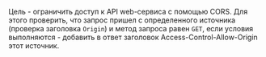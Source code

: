 Цель - ограничить доступ к API web-сервиса  с помощью CORS. Для этого проверить, что запрос пришел с определенного источника (проверка заголовка `Origin`) и метод запроса равен `GET`, если условия выполняются - добавить в ответ заголовок Access-Control-Allow-Origin этот источник.